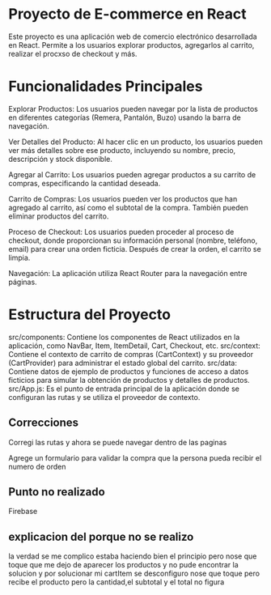 # Proyecto de E-commerce en React

Este proyecto es una aplicación web de comercio electrónico desarrollada en React. Permite a los usuarios explorar productos, agregarlos al carrito, realizar el procxso de checkout y más.


# Funcionalidades Principales
 
Explorar Productos: Los usuarios pueden navegar por la lista de productos en diferentes categorías (Remera, Pantalón, Buzo) usando la barra de navegación.

Ver Detalles del Producto: Al hacer clic en un producto, los usuarios pueden ver más detalles sobre ese producto, incluyendo su nombre, precio, descripción y stock disponible.

Agregar al Carrito: Los usuarios pueden agregar productos a su carrito de compras, especificando la cantidad deseada.

Carrito de Compras: Los usuarios pueden ver los productos que han agregado al carrito, así como el subtotal de la compra. También pueden eliminar productos del carrito.

Proceso de Checkout: Los usuarios pueden proceder al proceso de checkout, donde proporcionan su información personal (nombre, teléfono, email) para crear una orden ficticia. Después de crear la orden, el carrito se limpia.

Navegación: La aplicación utiliza React Router para la navegación entre páginas.

# Estructura del Proyecto
src/components: Contiene los componentes de React utilizados en la aplicación, como NavBar, Item, ItemDetail, Cart, Checkout, etc.
src/context: Contiene el contexto de carrito de compras (CartContext) y su proveedor (CartProvider) para administrar el estado global del carrito.
src/data: Contiene datos de ejemplo de productos y funciones de acceso a datos ficticios para simular la obtención de productos y detalles de productos.
src/App.js: Es el punto de entrada principal de la aplicación donde se configuran las rutas y se utiliza el proveedor de contexto.



## Correcciones
Corregi las rutas y ahora se puede navegar dentro de las paginas

Agrege un formulario para validar la compra que la persona pueda recibir el numero de orden


## Punto no realizado

Firebase

## explicacion del porque no se realizo 


la verdad se me complico estaba haciendo bien el principio pero nose que toque que me dejo de aparecer los productos y no pude encontrar la solucion y por solucionar mi cartItem se desconfiguro nose que toque pero recibe el producto pero la cantidad,el subtotal y el total no figura